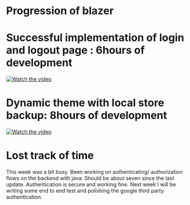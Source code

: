 
# Progression of blazer

# Successful implementation of login and logout page : 6hours of development

[![Watch the video](https://i.imgur.com/vKb2F1B.png)](https://res.cloudinary.com/dkoatnxem/video/upload/v1647896641/10.169.169.241_3000_register_birtu6.mp4)

# Dynamic theme with local store backup: 8hours of development

[![Watch the video](https://i.imgur.com/vKb2F1B.png)](https://www.awesomescreenshot.com/video/7998223?key=20918b4a3944eb82a8e5803b7a94c6f2)

# Lost track of time

This week was a bit busy. Been working on authenticating/ authorization flows on the backend with java. Should be about seven since the last update.
Authentication is secure and working fine. Next week I will be writing some end to end test and polishing the google third party authentication.
